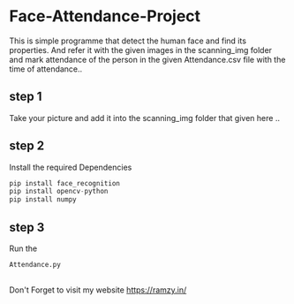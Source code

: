 # Face-Attendance-Project
This is simple programme that detect the human face and find its properties. 
And refer it with the given images in the scanning_img folder and mark attendance of the person in the given
Attendance.csv file with the time of attendance..

## step 1
Take your picture and add it into the scanning_img folder that given here ..

## step 2 
Install the required Dependencies 

~~~python
pip install face_recognition
pip install opencv-python
pip install numpy
~~~

## step 3
Run the 
~~~python
Attendance.py
~~~

## 
Don't Forget to visit my website https://ramzy.in/

